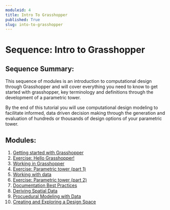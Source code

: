 ```yaml
---
moduleid: 4
title: Intro To Grasshopper
published: True
slug: into-to-grasshopper
---
```


# Sequence: Intro to Grasshopper

## Sequence Summary:

This sequence of modules is an introduction to computational design through Grasshopper and will cover everything you need to know to get started with grasshopper, key terminology and definitions through the development of a parametric tower.

By the end of this tutorial you will use computational design modeling to facilitate informed, data driven decision making through the generation and evaluation of hundreds or thousands of design options of your parametric tower.

## Modules:

1. [Getting started with Grasshopper]()
2. [Exercise: Hello Grasshopper!]()
3. [Working in Grasshopper]()
4. [Exercise: Parametric tower (part 1)]()
5. [Working with data]()
6. [Exercise: Parametric tower (part 2)]()
7. [Documentation Best Practices](https://github.com/GSAPP-CDP/Smorgasbord/blob/main/src/content/modules/4-grasshopper-intro/4-4-GH-Intro-Housekeeping.md)
8. [Deriving Spatial Data](https://github.com/GSAPP-CDP/Smorgasbord/blob/main/src/content/modules/4-grasshopper-intro/4-5-Deriving-Spatial-Data.md)
9. [Procuedural Modeling with Data](https://github.com/GSAPP-CDP/Smorgasbord/blob/main/src/content/modules/4-grasshopper-intro/4-6-Procedural-Rules.md)
10. [Creating and Exploring a Design Space](https://github.com/GSAPP-CDP/Smorgasbord/blob/main/src/content/modules/4-grasshopper-intro/4-7-Generating-Exploring-Spatial-Data.md)
